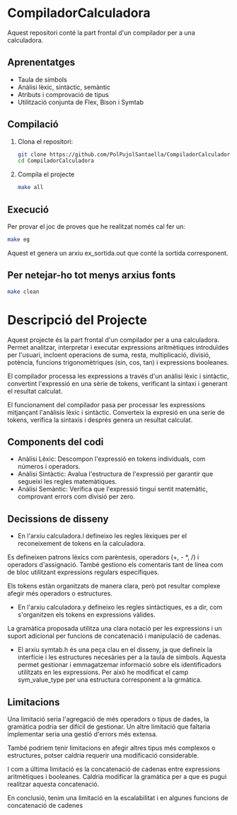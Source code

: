 # CompiladorCalculadora
Aquest repositori conté la part frontal d'un compilador per a una calculadora.

## Aprenentatges
- Taula de símbols
- Anàlisi lèxic, sintàctic, semàntic
- Atributs i comprovació de tipus
- Utilització conjunta de Flex, Bison i Symtab

## Compilació
1. Clona el repositori:
   ```bash
   git clone https://github.com/PolPujolSantaella/CompiladorCalculadora.git
   cd CompiladorCalculadora
   ```

2. Compila el projecte
   ```bash
   make all
   ```

## Execució
Per provar el joc de proves que he realitzat només cal fer un:
   ```bash
   make eg
   ```
Aquest et genera un arxiu ex_sortida.out que conté la sortida corresponent.

## Per netejar-ho tot menys arxius fonts
   ```bash
   make clean
   ```
# Descripció del Projecte
Aquest projecte és la part frontal d'un compilador per a una calculadora. Permet analitzar, interpretar i executar expressions aritmètiques introduïdes per l'usuari, incloent operacions de suma, resta, multiplicació, divisió, potència, funcions trigonomètriques (sin, cos, tan) i expressions booleanes.

El compilador processa les expressions a través d'un anàlisi lèxic i sintàctic, convertint l'expressió en una sèrie de tokens, verificant la sintaxi i generant el resultat calculat.

El funcionament del compilador pasa per processar les expressions mitjançant l'anàlisis lèxic i sintàctic. Converteix la expresió en una serie de tokens,
verifica la sintaxis i després genera un resultat calculat.

## Components del codi
- Anàlisi Lèxic: Descompon l'expressió en tokens individuals, com números i operadors.
- Anàlisi Sintàctic: Avalua l'estructura de l'expressió per garantir que segueixi les regles matemàtiques.
- Anàlisi Semàntic: Verifica que l'expressió tingui sentit matemàtic, comprovant errors com divisió per zero.

## Decissions de disseny

- En l'arxiu calculadora.l defineixo les regles lèxiques per el reconeixement de tokens en la calculadora. 

Es defineixen patrons lèxics com parèntesis, operadors (+, - *, /) i operadors d'assignació. També gestiono els comentaris tant de línea com de bloc utilitzant expressions regulars específiques.

Els tokens estàn organitzats de manera clara, però pot resultar complexe afegir més operadors o estructures.

- En l'arxiu calculadora.y defineixo les regles sintàctiques, es a dir, com s'organitzen els tokens en expressions vàlides. 

La gramàtica proposada utilitza una clara notació per les expressions i un suport adicional per funcions de concatenació i manipulació de cadenas. 

- El arxiu symtab.h és una peça clau en el disseny, ja que defineix la interfície i les estructures necesàries per a la taula de símbols. Aquesta permet gestionar i emmagatzemar informació sobre els identificadors utilitzats en les expressions. Per això he modificat el camp sym_value_type per una estructura corresponent a la grmàtica.

## Limitacions

Una limitació seria l'agregació de més operadors o tipus de dades, la gramàtica podria ser difícil de gestionar. Un altre limitació que faltaria implementar seria una gestió d'errors més extensa. 

També podriem tenir limitacions en afegir altres tipus més complexos o estructures, potser caldria requerir una modificació considerable. 

I com a última limitació es la concatenació de cadenas entre expressions aritmètiques i booleanes. Caldria modificar la gramàtica per a que es pugui realitzar aquesta concatenació.

En conclusió, tenim una limitació en la escalabilitat i en algunes funcions de concatenació de cadenes


